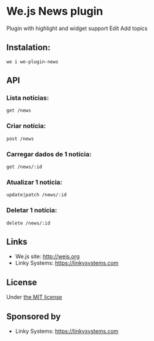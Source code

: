 # We.js News plugin

Plugin with highlight and widget support Edit
Add topics

## Instalation:
```
we i we-plugin-news
```

## API

### Lista notícias:
```
get /news
```

### Criar notícia:
```
post /news
```

### Carregar dados de 1 notícia:
```
get /news/:id
```

### Atualizar 1 notícia:
```
update|patch /news/:id
```

### Deletar 1 notícia:
```
delete /news/:id
```

## Links

* We.js site: http://wejs.org
* Linky Systems: https://linkysystems.com

## License

Under [the MIT license](https://github.com/wejs/we-core/blob/master/LICENSE.md)

## Sponsored by

- Linky Systems: https://linkysystems.com

